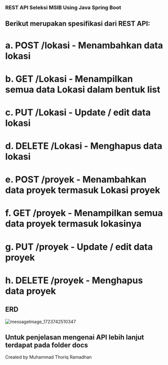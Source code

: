 ### REST API Seleksi MSIB Using Java Spring Boot

## Berikut merupakan spesifikasi dari REST API:
# a. POST /lokasi - Menambahkan data lokasi 
# b. GET /Lokasi - Menampilkan semua data Lokasi dalam bentuk list 
# c. PUT /Lokasi - Update / edit data lokasi 
# d. DELETE /Lokasi - Menghapus data lokasi 
# e. POST /proyek - Menambahkan data proyek termasuk Lokasi proyek 
# f. GET /proyek - Menampilkan semua data proyek termasuk lokasinya 
# g. PUT /proyek - Update / edit data proyek 
# h. DELETE /proyek - Menghapus data proyek

## ERD
![messageImage_1723742510347](https://github.com/user-attachments/assets/e600ef45-1b45-40d2-86ce-d6cee68dd75c)

## Untuk penjelasan mengenai API lebih lanjut terdapat pada folder docs

Created by Muhammad Thoriq Ramadhan
